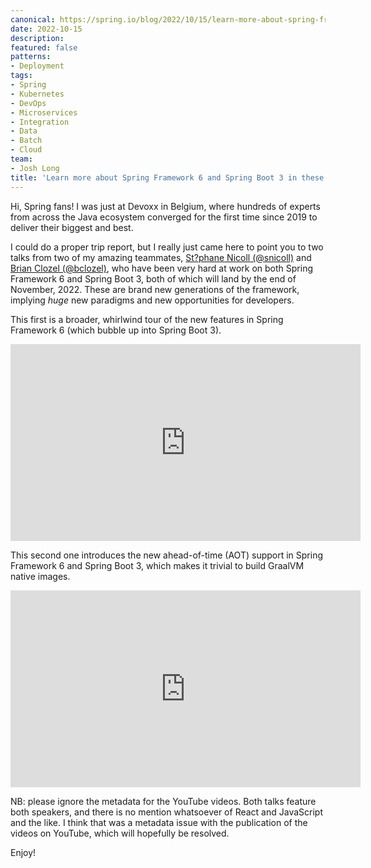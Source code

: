 ```yaml
---
canonical: https://spring.io/blog/2022/10/15/learn-more-about-spring-framework-6-and-spring-boot-3-in-these-two-great-talks-from-devoxx-2022
date: 2022-10-15
description: 
featured: false
patterns:
- Deployment
tags:
- Spring
- Kubernetes
- DevOps
- Microservices
- Integration
- Data
- Batch
- Cloud
team:
- Josh Long
title: 'Learn more about Spring Framework 6 and Spring Boot 3 in these two great talks from Devoxx 2022'
---
```


<div>
 <p>Hi, Spring fans! I was just at Devoxx in Belgium, where hundreds of experts from across the Java ecosystem converged for the first time since 2019 to deliver their biggest and best. </p>
 <p>I could do a proper trip report, but I really just came here to point you to two talks from two of my amazing teammates, <a href="https://twitter.com/snicoll">St?phane Nicoll (@snicoll)</a> and <a href="https://twitter.com/bclozel">Brian Clozel (@bclozel)</a>, who have been very hard at work on both Spring Framework 6 and Spring Boot 3, both of which will land by the end of November, 2022. These are brand new generations of the framework, implying <em>huge</em> new paradigms and new opportunities for developers. </p>
 <p>This first is a broader, whirlwind tour of the new features in Spring Framework 6 (which bubble up into Spring Boot 3).</p><iframe width="560" height="315" src="https://www.youtube.com/embed/5FWNpaiqYhw" title="YouTube video player" frameborder="0" allow="accelerometer; autoplay; clipboard-write; encrypted-media; gyroscope; picture-in-picture" allowfullscreen></iframe>
 <p>This second one introduces the new ahead-of-time (AOT) support in Spring Framework 6 and Spring Boot 3, which makes it trivial to build GraalVM native images.</p>
 <p><iframe width="560" height="315" src="https://www.youtube.com/embed/TS4DpYSmfXk" title="YouTube video player" frameborder="0" allow="accelerometer; autoplay; clipboard-write; encrypted-media; gyroscope; picture-in-picture" allowfullscreen></iframe></p>
 <p>NB: please ignore the metadata for the YouTube videos. Both talks feature both speakers, and there is no mention whatsoever of React and JavaScript and the like. I think that was a metadata issue with the publication of the videos on YouTube, which will hopefully be resolved. </p>
 <p>Enjoy! </p>
</div>

